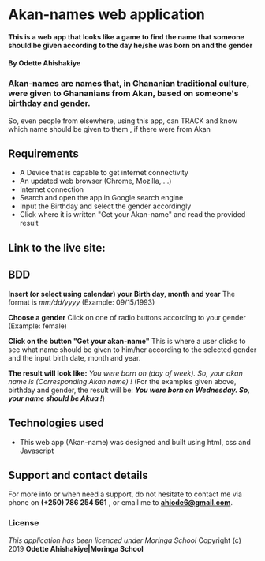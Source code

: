 # Akan-names web application
#### This is a web app that looks like a game to find the name that someone should be given according to the day he/she was born on and the gender
#### By **Odette Ahishakiye**
### Akan-names are names that, in Ghananian traditional culture, were given to Ghananians from Akan, based on someone's birthday and gender. 
So, even people from elsewhere, using this app, can TRACK and know which name should be given to them , if there were from Akan
## Requirements
*  A Device that is capable to get internet connectivity
* An updated web browser (Chrome, Mozilla,....)
* Internet connection
* Search and open the app in Google search engine
* Input the Birthday and select the gender accordingly
* Click where it is written "Get your Akan-name" and read the provided result

## Link to the live site:


## BDD
**Insert (or select using calendar) your Birth day, month and year**
 The format is *mm/dd/yyyy* (Example: 09/15/1993)
 
**Choose a gender**
Click on one of radio buttons according to your gender (Example: female)
 
**Click on the button "Get your akan-name"**
This is where a user clicks to see what name should be given to him/her according to the selected gender and the input birth date, month and year.

**The result will look like:**
*You were born on (day of week). So, your akan name is (Corresponding Akan name) !*
(For the examples given above, birthday and gender, the result will be: ***You were born on Wednesday. So, your name should be Akua !***)

## Technologies used
* This web app (Akan-name) was designed and built using html, css and Javascript

## Support and contact details
For more info or when need a support, do not hesitate to contact me via phone on **(+250) 786 254 561** , or email me to **ahiode6@gmail.com**.

### License
*This application has been licenced under Moringa School*
Copyright (c) 2019 **Odette Ahishakiye|Moringa School**

 
